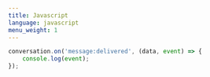 ```yaml
---
title: Javascript
language: javascript
menu_weight: 1
---
```


```javascript
conversation.on('message:delivered', (data, event) => {
    console.log(event);
});
```
